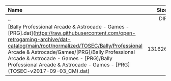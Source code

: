 |Name|Size|
|:---|---:|
|[..](../index.html)|DIR|
|[Bally Professional Arcade & Astrocade - Games - [PRG].dat](https://raw.githubusercontent.com/open-retrogaming-archive/dat-catalog/main/root/normalized/TOSEC/Bally/Professional Arcade & Astrocade/Games/[PRG]/Bally Professional Arcade & Astrocade - Games - [PRG]/Bally Professional Arcade & Astrocade - Games - [PRG] (TOSEC-v2017-09-03_CM).dat)|131626|
